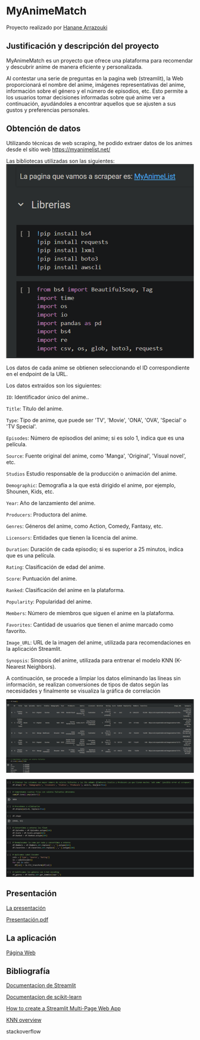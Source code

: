 # MyAnimeMatch

Proyecto realizado por [Hanane Arrazouki](https://github.com/HananeArrazouki)

## Justificación y descripción del proyecto
MyAnimeMatch es un proyecto que ofrece una plataforma para recomendar y descubrir anime de manera eficiente y personalizada.

Al contestar una serie de preguntas en la pagina web (streamlit), la Web proporcionará el nombre del anime, imágenes representativas del anime, información sobre el género y el número de episodios, etc. Esto permite a los usuarios tomar decisiones informadas sobre qué anime ver a continuación, ayudándoles a encontrar aquellos que se ajusten a sus gustos y preferencias personales.

## Obtención de datos

Utilizando técnicas de web scraping, he podido extraer datos de los animes desde el sitio web https://myanimelist.net/

Las bibliotecas utilizadas son las siguientes:
![alt text](image.png)

Los datos de cada anime se obtienen seleccionando el ID correspondiente en el endpoint de la URL.

Los datos extraídos son los siguientes:

`ID`: Identificador único del anime..

`Title`: Título del anime.

`Type`: Tipo de anime, que puede ser 'TV', 'Movie', 'ONA', 'OVA', 'Special' o 'TV Special'.

`Episodes`: Número de episodios del anime; si es solo 1, indica que es una película.

`Source`: Fuente original del anime, como 'Manga', 'Original', 'Visual novel', etc.

`Studios` Estudio responsable de la producción o animación del anime.

`Demographic`: Demografía a la que está dirigido el anime, por ejemplo, Shounen, Kids, etc.

`Year`: Año de lanzamiento del anime.

`Producers`: Productora del anime.

`Genres`: Géneros del anime, como Action, Comedy, Fantasy, etc.

`Licensors`: Entidades que tienen la licencia del anime.

`Duration`: Duración de cada episodio; si es superior a 25 minutos, indica que es una película.

`Rating`: Clasificación de edad del anime.

`Score`: Puntuación del anime.

`Ranked`: Clasificación del anime en la plataforma.

`Popularity`: Popularidad del anime.

`Members`: Número de miembros que siguen el anime en la plataforma.

`Favorites`: Cantidad de usuarios que tienen el anime marcado como favorito.

`Image_URL`: URL de la imagen del anime, utilizada para recomendaciones en la aplicación Streamlit.

`Synopsis`: Sinopsis del anime, utilizada para entrenar el modelo KNN (K-Nearest Neighbors).

A continuación, se procede a limpiar los datos eliminando las líneas sin información, se realizan conversiones de tipos de datos según las necesidades y finalmente se visualiza la gráfica de correlación

![alt text](image-1.png)

![alt text](image-2.png)


## Presentación

[La presentación](https://www.canva.com/design/DAGIVOO5QFs/wwoo1RgQG7jxfpS1VkpY4A/edit?utm_content=DAGIVOO5QFs&utm_campaign=designshare&utm_medium=link2&utm_source=sharebutton)

[Presentación.pdf](https://github.com/user-attachments/files/15866532/Presentacion.TFM.Hanane.Arrazouki.pdf)

## La aplicación

[Página Web](https://myanimematch.streamlit.app/)

## Bibliografía

[Documentacíon de Streamlit](https://docs.streamlit.io/deploy/streamlit-community-cloud/deploy-your-app)

[Documentacíon de scikit-learn](https://scikit-learn.org/stable/modules/neighbors.html)

[How to create a Streamlit Multi-Page Web App](https://www.youtube.com/watch?v=YClmpnpszq8)

[KNN overview](https://morioh.com/a/dad083a07e63/how-to-build-a-knn-classification-model-from-scratch-and-visualize-it-using-streamlit)

stackoverflow


